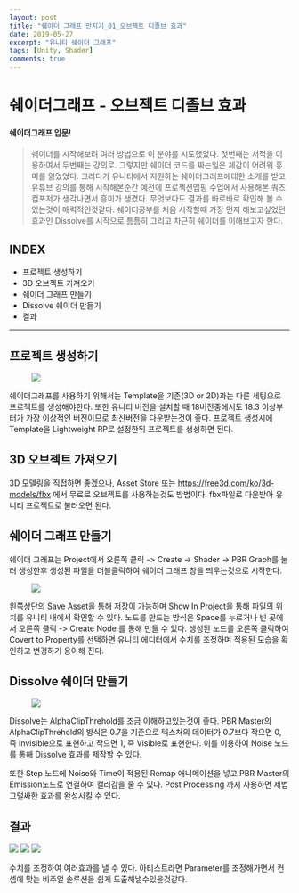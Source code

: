 ```yaml
---
layout: post
title: "쉐이더 그래프 만지기_01_오브젝트 디졸브 효과"
date: 2019-05-27
excerpt: "유니티 쉐이더 그래프"
tags: [Unity, Shader]
comments: true
---
```

# 쉐이더그래프 - 오브젝트 디졸브 효과
#### 쉐이더그래프 입문!
>쉐이더를 시작해보려 여러 방법으로 이 분야를 시도했었다. 첫번째는 서적을 이용하여서 두번째는 강의로. 그렇지만 쉐이더 코드를 짜는일은 체감이 어려워 흥미를 잃었었다. 그러다가 유니티에서 지원하는 쉐이더그래프에대한 소개를 받고 유튜브 강의를 통해 시작해본순간 예전에 프로젝션맵핑 수업에서 사용해본 쿼즈컴포저가 생각나면서 흥미가 생겼다. 무엇보다도 결과를 바로바로 확인해 볼 수 있는것이 매력적인것같다. 쉐이더공부를 처음 시작할때 가장 먼저 해보고싶었던 효과인 Dissolve를 시작으로 틈틈히 그리고 차근히 쉐이더를 이해보고자 한다.

## INDEX
* 프로젝트 생성하기
* 3D 오브젝트 가져오기
* 쉐이더 그래프 만들기
* Dissolve 쉐이더 만들기
* 결과

---

## 프로젝트 생성하기

<figure>
    <img src="https://i.imgur.com/Q7EAGdU.jpg">
</figure>

쉐이더그래프를 사용하기 위해서는 Template을 기존(3D or 2D)과는 다른 세팅으로 프로젝트를 생성해야한다.
또한 유니티 버전을 설치할 때 18버전중에서도 18.3 이상부터가 가장 이상적인 버전이므로 최신버전을 다운받는것이 좋다.
프로젝트 생성시에 Template을 Lightweight RP로 설정한뒤 프로젝트를 생성하면 된다.


## 3D 오브젝트 가져오기
3D 모델링을 직접하면 좋겠으나, Asset Store 또는 https://free3d.com/ko/3d-models/fbx 에서 무료로 오브젝트를 사용하는것도 방법이다. fbx파일로 다운받아 유니티 프로젝트로 불러오면 된다.


## 쉐이더 그래프 만들기
쉐이더 그래프는 Project에서 오른쪽 클릭 -> Create -> Shader -> PBR Graph를 눌러 생성한후 생성된 파일을 더블클릭하여
쉐이더 그래프 창을 띄우는것으로 시작한다.

<figure>
    <img src="https://i.imgur.com/HzaPjDj.png">
</figure>

왼쪽상단의 Save Asset을 통해 저장이 가능하며 Show In Project을 통해 파일의 위치를 유니티 내에서 확인할 수 있다.
노드를 만드는 방식은 Space를 누르거나 빈 곳에서 오른쪽 클릭 -> Create Node 를 통해 만들 수 있다.
생성된 노드를 오른쪽 클릭하여 Covert to Property를 선택하면 유니티 에디터에서 수치를 조정하며 적용된 모습을 확인하고 변경하기 용이해 진다.

## Dissolve 쉐이더 만들기

<figure>
    <a href="https://i.imgur.com/EnKW1no.png"><img src="https://i.imgur.com/EnKW1no.png"></a>
</figure>

Dissolve는 AlphaClipThrehold를 조금 이해하고있는것이 좋다. PBR Master의 AlphaClipThrehold의 방식은 0.7을 기준으로
텍스처의 데이터가 0.7보다 작으면 0, 즉 Invisible으로 표현하고 작으면 1, 즉 Visible로 표현한다.
이를 이용하여 Noise 노드를 통해 Dissolve 효과를 제작할 수 있다.

또한 Step 노드에 Noise와 Time이 적용된 Remap 애니메이션을 넣고 PBR Master의 Emission노드로 연결하여 컬러감을 줄 수 있다. Post Processing 까지 사용하면 제법 그럴싸한 효과를 완성시킬 수 있다.

## 결과

<img src="https://i.imgur.com/YyRZGcX.gif">

<img src="https://i.imgur.com/Ojmsfvs.gif">

<img src="https://i.imgur.com/d4omPzu.gif">

수치를 조정하여 여러효과를 낼 수 있다.
아티스트라면 Parameter를 조정해가면서 컨셉에 맞는 비주얼 솔루션을 쉽게 도출해낼수있을것같다.